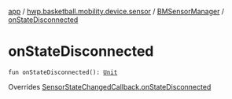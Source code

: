 [app](../../index.md) / [hwp.basketball.mobility.device.sensor](../index.md) / [BMSensorManager](index.md) / [onStateDisconnected](.)

# onStateDisconnected

`fun onStateDisconnected(): `[`Unit`](https://kotlinlang.org/api/latest/jvm/stdlib/kotlin/-unit/index.html)

Overrides [SensorStateChangedCallback.onStateDisconnected](../-base-sensor/-sensor-state-changed-callback/on-state-disconnected.md)

